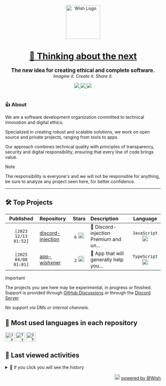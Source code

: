 <div align="center">
  <picture>
    <source srcset="https://cxn.vercel.app/imgs/logo/wish/wish-light.png" media="(prefers-color-scheme: dark)"/>
    <img src="https://cxn.vercel.app/imgs/logo/wish/wish-dark.png" alt="Wish Logo" height="110" loading="lazy" />
  </picture>

  <h1>
    <a href="https://github.com/wishware">
      💉 Thinking about the next
    </a>
  </h1>
</div>

<p align="center">
  <strong style="font-size: 1.2em;">The new idea for creating ethical and complete software.</strong><br/>
  <em>Imagine it. Create it. Share it.</em>
</p>

<div align="center">
  <a aria-label="Discord" href="https://discord.gg/A6Vu7gYE">
    <img src="https://img.shields.io/discord/903684797560397915?color=%23e3aef0&logo=discord&style=flat-square&logoColor=fff&label=Chat">
  </a>
  <a aria-label="Followers" href="https://github.com/orgs/wishware">
    <img src="https://img.shields.io/github/followers/wishware?color=%23e3aef0&logo=github&style=flat-square&logoColor=fff&label=Follow">
  </a>
  <a aria-label="Github Community" href="https://github.com/orgs/wishware/discussions">
    <img src="https://img.shields.io/badge/Community-Discussions-%23e3aef0?logo=github&style=flat-square&logoColor=fff">
  </a>
</div>
<br/>

### 👍 About

We are a software development organization committed to technical innovation and digital ethics.

Specialized in creating robust and scalable solutions, we work on open source and private projects, ranging from tools to apps. 

Our approach combines technical quality with principles of transparency, security and digital responsibility, ensuring that every line of code brings value.

> [!NOTE]  
> 
> The responsibility is everyone's and we will not be responsible for anything, be sure to analyze any project seen here, for better confidence. 

---

## 🛠 Top Projects

<!--repository:start-->
|            Published            | Repository                                                         |                                                                        Stars                                                                        | Description                            |                                                           Language                                                           |
| :-----------------------------: | :----------------------------------------------------------------- | :-------------------------------------------------------------------------------------------------------------------------------------------------: | :------------------------------------- | :--------------------------------------------------------------------------------------------------------------------------: |
| <code>[2023 12/13 01:52]</code> | [discord-injection](https://github.com/wishware/discord-injection) | <code>6</code> <img src="https://github.com/user-attachments/assets/320cf792-938e-491f-b54c-62b7c653ce31" alt="Star icon" height="20" width="20" /> | 💉 Discord-injection Premium and un... | <code>JavaScript</code> <img src="https://skillicons.dev/icons?i=javascript" alt="JavaScript icon" height="20" width="20" /> |
| <code>[2025 04/08 01:01]</code> | [app-wishxner](https://github.com/wishware/app-wishxner)           | <code>2</code> <img src="https://github.com/user-attachments/assets/320cf792-938e-491f-b54c-62b7c653ce31" alt="Star icon" height="20" width="20" /> | 📡 App that will generally help you... | <code>TypeScript</code> <img src="https://skillicons.dev/icons?i=typescript" alt="TypeScript icon" height="20" width="20" /> |
<!-- Last update: 2025-05-16T19:31:16.046Z -->
<!--repository:end-->

> [!IMPORTANT]  
>
> The projects you see here may be experimental, in progress or finished. 
> Support is provided through [GitHub Discussions](https://github.com/orgs/wishware/discussions/categories/general) or through the [Discord Server](https://discord.gg/A6Vu7gYE).
>
> *No support via DMs or internal channels.*  

## 📌 Most used languages in each repository

<!--languages:start-->
<code><img src="https://skillicons.dev/icons?i=javascript" alt="JavaScript icon" height="30" width="30" /></code>
<code><img src="https://skillicons.dev/icons?i=typescript" alt="TypeScript icon" height="30" width="30" /></code>
<code><img src="https://github.com/user-attachments/assets/76a9fd72-22ac-46f0-a3bd-d2a7dc1119f9" alt="Shell icon unknown" height="30" width="30" /></code>
<!-- Last update: 2025-05-16T19:31:17.015Z -->
<!--languages:end-->

## 📌 Last viewed activities

<!--activity:start-->
<details><summary>🎯 If you click you will see the history</summary>

`[2025 05/16 02:20]` ⭐ Starred repository [megadose/holehe](https://github.com/megadose/holehe)<br/>
`[2025 05/15 23:18]` 📝 Made `2` commits in [billoneta/kitsune](https://github.com/billoneta/kitsune)<br/>
`[2025 05/15 23:18]` 🎉 Merged PR [`#7`](https://github.com/billoneta/kitsune/pull/7 'chore(deps): update dependency @billoneta/gitmoji to v1.0.4') in [billoneta/kitsune](https://github.com/billoneta/kitsune)<br/>
`[2025 05/15 23:05]` 📝 Made `4` commits in [billoneta/kitsune](https://github.com/billoneta/kitsune)<br/>
`[2025 05/15 23:01]` 🎉 Merged PR [`#5`](https://github.com/billoneta/kitsune/pull/5 'chore(deps): lock file maintenance') in [billoneta/kitsune](https://github.com/billoneta/kitsune)<br/>
`[2025 05/15 23:01]` 📝 Made `2` commits in [billoneta/kitsune](https://github.com/billoneta/kitsune)<br/>
`[2025 05/15 23:01]` 🎉 Merged PR [`#4`](https://github.com/billoneta/kitsune/pull/4 'chore(deps): lock file maintenance') in [billoneta/kitsune](https://github.com/billoneta/kitsune)<br/>
`[2025 05/15 22:53]` 📝 Made `3` commits in [billoneta/kitsune](https://github.com/billoneta/kitsune)<br/>
`[2025 05/15 22:53]` 🎉 Merged PR [`#3`](https://github.com/billoneta/kitsune/pull/3 'chore(deps): lock file maintenance monorepo packages') in [billoneta/kitsune](https://github.com/billoneta/kitsune)<br/>
`[2025 05/15 22:52]` 📝 Made `7` commits in [billoneta/kitsune](https://github.com/billoneta/kitsune)<br/>
`[2025 05/15 22:52]` 🎉 Merged PR [`#2`](https://github.com/billoneta/kitsune/pull/2 'chore(deps): lock file maintenance') in [billoneta/kitsune](https://github.com/billoneta/kitsune)<br/>
`[2025 05/15 22:48]` 📝 Made `2` commits in [billoneta/kitsune](https://github.com/billoneta/kitsune)<br/>
`[2025 05/15 22:48]` 🎉 Merged PR [`#1`](https://github.com/billoneta/kitsune/pull/1 'chore(deps): update dependency @billoneta/gitmoji to v1.0.2') in [billoneta/kitsune](https://github.com/billoneta/kitsune)<br/>
`[2025 05/15 22:33]` 📝 Made `14` commits in [billoneta/kitsune](https://github.com/billoneta/kitsune)<br/>
`[2025 05/15 01:54]` 📝 Made `17` commits in [k4itrun/kitsune](https://github.com/k4itrun/kitsune)

</details>
<!-- Last update: 2025-05-16T19:31:16.418Z -->
<!--activity:end-->

<p align="right">
  <picture>
    <source srcset="https://cxn.vercel.app/imgs/logo/wish/wish-light.png" media="(prefers-color-scheme: dark)"/>
    <img src="https://cxn.vercel.app/imgs/logo/wish/wish-dark.png" alt="Wish Logo" width="18" loading="lazy"/>
  </picture>
  <a href="https://github.com/wishware">powered by @Wish</a>
</p>
